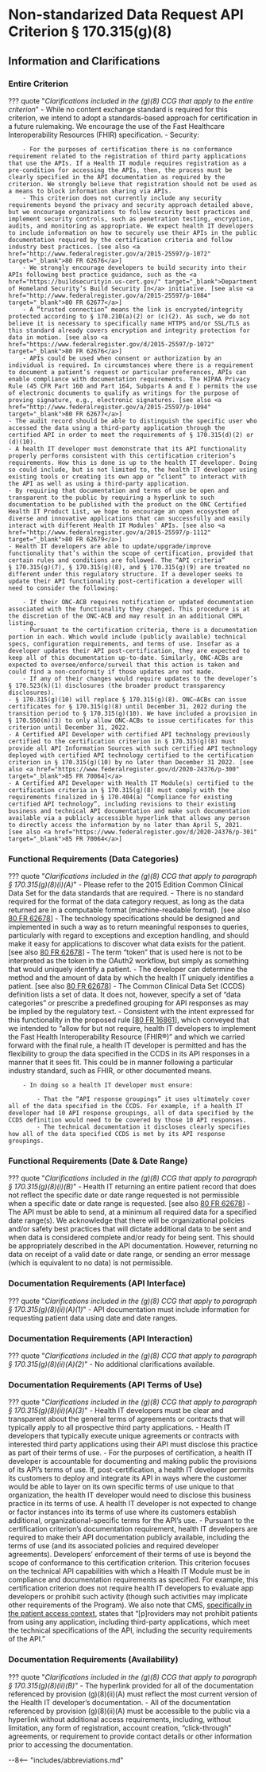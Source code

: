 # Non-standarized Data Request API Criterion § 170.315(g)(8)

## Information and Clarifications

### Entire Criterion

??? quote "*Clarifications included in the (g)(8) CCG that apply to the entire criterion*"
	- While no content exchange standard is required for this criterion, we intend to adopt a standards-based approach for certification in a future rulemaking. We encourage the use of the Fast Healthcare Interoperability Resources (FHIR) specification.
	- Security:

		- For the purposes of certification there is no conformance requirement related to the registration of third party applications that use the APIs. If a Health IT module requires registration as a pre-condition for accessing the APIs, then, the process must be clearly specified in the API documentation as required by the criterion. We strongly believe that registration should not be used as a means to block information sharing via APIs.
		- This criterion does not currently include any security requirements beyond the privacy and security approach detailed above, but we encourage organizations to follow security best practices and implement security controls, such as penetration testing, encryption, audits, and monitoring as appropriate. We expect health IT developers to include information on how to securely use their APIs in the public documentation required by the certification criteria and follow industry best practices. [see also <a href="http://www.federalregister.gov/a/2015-25597/p-1072" target="_blank">80 FR 62676</a>]
		- We strongly encourage developers to build security into their APIs following best practice guidance, such as the <a href="https://buildsecurityin.us-cert.gov/" target="_blank">Department of Homeland Security’s Build Security In</a> initiative. [see also <a href="http://www.federalregister.gov/a/2015-25597/p-1084" target="_blank">80 FR 62677</a>]
		- A “trusted connection” means the link is encrypted/integrity protected according to § 170.210(a)(2) or (c)(2). As such, we do not believe it is necessary to specifically name HTTPS and/or SSL/TLS as this standard already covers encryption and integrity protection for data in motion. [see also <a href="https://www.federalregister.gov/d/2015-25597/p-1072" target="_blank">80 FR 62676</a>]
		- APIs could be used when consent or authorization by an individual is required. In circumstances where there is a requirement to document a patient’s request or particular preferences, APIs can enable compliance with documentation requirements. The HIPAA Privacy Rule (45 CFR Part 160 and Part 164, Subparts A and E ) permits the use of electronic documents to qualify as writings for the purpose of proving signature, e.g., electronic signatures. [see also <a href="http://www.federalregister.gov/a/2015-25597/p-1094" target="_blank">80 FR 62677</a>]
	- The audit record should be able to distinguish the specific user who accessed the data using a third-party application through the certified API in order to meet the requirements of § 170.315(d)(2) or (d)(10).
	- A health IT developer must demonstrate that its API functionality properly performs consistent with this certification criterion’s requirements. How this is done is up to the health IT developer. Doing so could include, but is not limited to, the health IT developer using existing tools or creating its own app or “client” to interact with the API as well as using a third-party application.
	- By requiring that documentation and terms of use be open and transparent to the public by requiring a hyperlink to such documentation to be published with the product on the ONC Certified Health IT Product List, we hope to encourage an open ecosystem of diverse and innovative applications that can successfully and easily interact with different Health IT Modules’ APIs. [see also <a href="http://www.federalregister.gov/a/2015-25597/p-1112" target="_blank">80 FR 62679</a>]
	- Health IT developers are able to update/upgrade/improve functionality that’s within the scope of certification, provided that certain rules and conditions are followed. The “API criteria” § 170.315(g)(7), § 170.315(g)(8), and § 170.315(g)(9) are treated no different under this regulatory structure. If a developer seeks to update their API functionality post-certification a developer will need to consider the following:
	
		- If their ONC-ACB requires notification or updated documentation associated with the functionality they changed. This procedure is at the discretion of the ONC-ACB and may result in an additional CHPL listing.
		- Pursuant to the certification criteria, there is a documentation portion in each. Which would include (publicly available) technical specs, configuration requirements, and terms of use. Insofar as a developer updates their API post-certification, they are expected to keep all of this documentation up-to-date. Similarly, ONC-ACBs are expected to oversee/enforce/surveil that this action is taken and could find a non-conformity if those updates are not made.
		- If any of their changes would require updates to the developer’s § 170.523(k)(1) disclosures (the broader product transparency disclosures).
	- § 170.315(g)(10) will replace § 170.315(g)(8). ONC–ACBs can issue certificates for § 170.315(g)(8) until December 31, 2022 during the transition period to § 170.315(g)(10). We have included a provision in § 170.550(m)(3) to only allow ONC-ACBs to issue certificates for this criterion until December 31, 2022.
	- A Certified API Developer with certified API technology previously certified to the certification criterion in § 170.315(g)(8) must provide all API Information Sources with such certified API technology deployed with certified API technology certified to the certification criterion in § 170.315(g)(10) by no later than December 31 2022. [see also <a href="https://www.federalregister.gov/d/2020-24376/p-300" target="_blank">85 FR 70064]</a>
	- A Certified API Developer with Health IT Module(s) certified to the certification criteria in § 170.315(g)(8) must comply with the requirements finalized in § 170.404(a) “Compliance for existing certified API technology”, including revisions to their existing business and technical API documentation and make such documentation available via a publicly accessible hyperlink that allows any person to directly access the information by no later than April 5, 2021. [see also <a href="https://www.federalregister.gov/d/2020-24376/p-301" target="_blank">85 FR 70064</a>]


### Functional Requirements (Data Categories)

??? quote "*Clarifications included in the (g)(8) CCG that apply to paragraph § 170.315(g)(8)(i)(A)*"
	- Please refer to the 2015 Edition Common Clinical Data Set for the data standards that are required.
	- There is no standard required for the format of the data category request, as long as the data returned are in a computable format (machine-readable format). [see also <a href="http://www.federalregister.gov/a/2015-25597/p-1105" target="_blank">80 FR 62678</a>]
	- The technology specifications should be designed and implemented in such a way as to return meaningful responses to queries, particularly with regard to exceptions and exception handling, and should make it easy for applications to discover what data exists for the patient. [see also <a href="http://www.federalregister.gov/a/2015-25597/p-1109" target="_blank">80 FR 62678</a>]
	- The term “token” that is used here is not to be interpreted as the token in the OAuth2 workflow, but simply as something that would uniquely identify a patient.
	- The developer can determine the method and the amount of data by which the health IT uniquely identifies a patient. [see also <a href="http://www.federalregister.gov/a/2015-25597/p-1101" target="_blank">80 FR 62678</a>]
	- The Common Clinical Data Set (CCDS) definition lists a set of data. It does not, however, specify a set of “data categories” or prescribe a predefined grouping for API responses as may be implied by the regulatory text.
	- Consistent with the intent expressed for this functionality in the proposed rule [<a href="http://www.federalregister.gov/a/2015-06612/p-959" target="_blank">80 FR 16861</a>], which conveyed that we intended to “allow for but not require, health IT developers to implement the Fast Health Interoperability Resource (FHIR®)” and which we carried forward with the final rule, a health IT developer is permitted and has the flexibility to group the data specified in the CCDS in its API responses in a manner that it sees fit. This could be in manner following a particular industry standard, such as FHIR, or other documented means.
	
		- In doing so a health IT developer must ensure:
		
			- That the “API response groupings” it uses ultimately cover all of the data specified in the CCDS. For example, if a health IT developer had 10 API response groupings, all of data specified by the CCDS definition would need to be covered by those 10 API responses. 
			- The technical documentation it discloses clearly specifies how all of the data specified CCDS is met by its API response groupings.


### Functional Requirements (Date & Date Range)

??? quote "*Clarifications included in the (g)(8) CCG that apply to paragraph § 170.315(g)(8)(i)(B)*"
	- Health IT returning an entire patient record that does not reflect the specific date or date range requested is not permissible when a specific date or date range is requested. [see also <a href="http://www.federalregister.gov/a/2015-25597/p-1109" target="_blank">80 FR 62678</a>]
	- The API must be able to send, at a minimum all required data for a specified date range(s). We acknowledge that there will be organizational policies and/or safety best practices that will dictate additional data to be sent and when data is considered complete and/or ready for being sent. This should be appropriately described in the API documentation. However, returning no data on receipt of a valid date or date range, or sending an error message (which is equivalent to no data) is not permissible.


### Documentation Requirements (API Interface)

??? quote "*Clarifications included in the (g)(8) CCG that apply to paragraph § 170.315(g)(8)(ii)(A)(1)*"
	- API documentation must include information for requesting patient data using date and date ranges.


### Documentation Requirements (API Interaction)

??? quote "*Clarifications included in the (g)(8) CCG that apply to paragraph § 170.315(g)(8)(ii)(A)(2)*"
	- No additional clarifications available.


### Documentation Requirements (API Terms of Use)

??? quote "*Clarifications included in the (g)(8) CCG that apply to paragraph § 170.315(g)(8)(ii)(A)(3)*"
	- Health IT developers must be clear and transparent about the general terms of agreements or contracts that will typically apply to all prospective third party applications.
	- Health IT developers that typically execute unique agreements or contracts with interested third party applications using their API must disclose this practice as part of their terms of use.
	- For the purposes of certification, a health IT developer is accountable for documenting and making public the provisions of its API’s terms of use. If, post-certification, a health IT developer permits its customers to deploy and integrate its API in ways where the customer would be able to layer on its own specific terms of use unique to that organization, the health IT developer would need to disclose this business practice in its terms of use. A health IT developer is not expected to change or factor instances into its terms of use where its customers establish additional, organizational-specific terms for the API’s use.
	- Pursuant to the certification criterion’s documentation requirement, health IT developers are required to make their API documentation publicly available, including the terms of use (and its associated policies and required developer agreements). Developers’ enforcement of their terms of use is beyond the scope of conformance to this certification criterion. This criterion focuses on the technical API capabilities with which a Health IT Module must be in compliance and documentation requirements as specified. For example, this certification criterion does not require health IT developers to evaluate app developers or prohibit such activity (though such activities may implicate other requirements of the Program). We also note that CMS, <a href="https://www.cms.gov/Regulations-and-Guidance/Legislation/EHRIncentivePrograms/Downloads/MedicaidEPStage3_Obj5.pdf" target="_blank">specifically in the patient access context</a>, states that “[p]roviders may not prohibit patients from using any application, including third-party applications, which meet the technical specifications of the API, including the security requirements of the API.”


### Documentation Requirements (Availability)

??? quote "*Clarifications included in the (g)(8) CCG that apply to paragraph § 170.315(g)(8)(ii)(B)*"
	- The hyperlink provided for all of the documentation referenced by provision (g)(8)(ii)(A) must reflect the most current version of the Health IT developer’s documentation.
	- All of the documentation referenced by provision (g)(8)(ii)(A) must be accessible to the public via a hyperlink without additional access requirements, including, without limitation, any form of registration, account creation, “click-through” agreements, or requirement to provide contact details or other information prior to accessing the documentation.


--8<-- "includes/abbreviations.md"